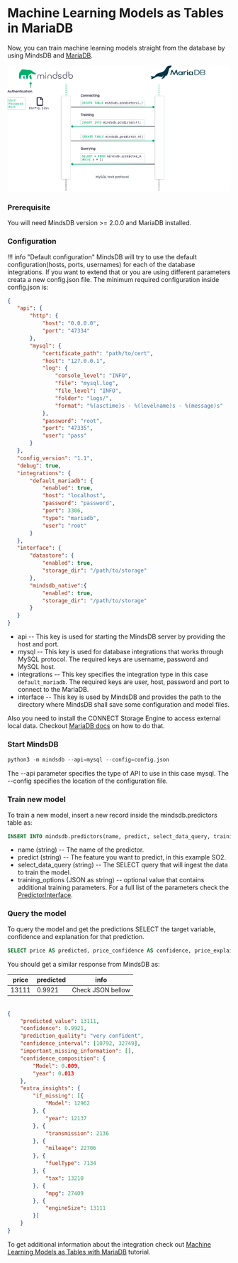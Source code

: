 # Machine Learning Models as Tables in MariaDB

Now, you can train machine learning models straight from the database by using MindsDB and [MariaDB](https://mariadb.org/).

![MindsDB-ClickHouse](/assets/databases/mdb-maria.png)

### Prerequisite

You will need MindsDB version >= 2.0.0 and MariaDB installed.

### Configuration

!!! info "Default configuration"
    MindsDB will try to use the default configuration(hosts, ports, usernames) for each of the database integrations. If you want to extend that or you are
    using different parameters creata a new config.json file. 
The minimum required configuration inside config.json is:

```json
{
   "api": {
       "http": {
           "host": "0.0.0.0",
           "port": "47334"
       },
       "mysql": {
           "certificate_path": "path/to/cert", 
           "host": "127.0.0.1",
           "log": {
               "console_level": "INFO",
               "file": "mysql.log",
               "file_level": "INFO",
               "folder": "logs/",
               "format": "%(asctime)s - %(levelname)s - %(message)s"
           },
           "password": "root",
           "port": "47335",
           "user": "pass"
       }
   },
   "config_version": "1.1",
   "debug": true,
   "integrations": {
       "default_mariadb": {
           "enabled": true,
           "host": "localhost",
           "password": "password",
           "port": 3306,
           "type": "mariadb",
           "user": "root"
       }
   },
   "interface": {
       "datastore": {
           "enabled": true,
           "storage_dir": "/path/to/storage"
       },
       "mindsdb_native":{
           "enabled": true,
           "storage_dir": "/path/to/storage"
       }
   }
}
```

* api -- This key is used for starting the MindsDB server by providing the host and port.
* mysql -- This key is used for database integrations that works through MySQL protocol. The required keys are username, password and MySQL host.
* integrations -- This key specifies the integration type in this case `default_mariadb`. The required keys are user, host, password and port to connect to the MariaDB.
* interface -- This key is used by MindsDB and provides the path to the directory where MindsDB shall save some configuration and model files.

Also you need to install the CONNECT Storage Engine to access external local data. Checkout [MariaDB docs](https://mariadb.com/kb/en/installing-the-connect-storage-engine/) on how to do that.


### Start MindsDB

```python
python3 -m mindsdb --api=mysql --config=config.json
```
The --api parameter specifies the type of API to use in this case mysql. 
The --config specifies the location of the configuration file. 

### Train new model

To train a new model, insert a new record inside the mindsdb.predictors table as:

```sql
INSERT INTO mindsdb.predictors(name, predict, select_data_query, training_options) VALUES ('used_cars_model', 'price', 'SELECT * FROM test.UsedCarsData', {"option": "value"});
```

* name (string) -- The name of the predictor.
* predict (string) --  The feature you want to predict, in this example SO2.
* select_data_query (string) -- The SELECT query that will ingest the data to train the model.
* training_options (JSON as string) -- optional value that contains additional training parameters. For a full list of the parameters check the [PredictorInterface](/PredictorInterface/#learn).

### Query the model

To query the model and get the predictions SELECT the target variable, confidence and explanation for that prediction.

```sql
SELECT price AS predicted, price_confidence AS confidence, price_explain AS info FROM mindsdb.used_cars_model WHERE model="A6" AND mileage=36203 AND transmission="Automatic"  AND fuelType="Diesel" AND mpg="64.2" AND engineSize=2 AND year=2016 AND tax=20;
```
You should get a similar response from MindsDB as:

| price  | predicted | info   |
|----------------|------------|------|
| 13111 | 0.9921 | Check JSON bellow  |

```json

{
    "predicted_value": 13111,
    "confidence": 0.9921,
    "prediction_quality": "very confident",
    "confidence_interval": [10792, 32749],
    "important_missing_information": [],
    "confidence_composition": {
        "Model": 0.009,
        "year": 0.013
    },
    "extra_insights": {
        "if_missing": [{
            "Model": 12962
        }, {
            "year": 12137
        }, {
            "transmission": 2136
        }, {
            "mileage": 22706
        }, {
            "fuelType": 7134
        }, {
            "tax": 13210
        }, {
            "mpg": 27409
        }, {
            "engineSize": 13111
        }]
    }
}

```

To get additional information about the integration check out [Machine Learning Models as Tables with MariaDB]() tutorial.